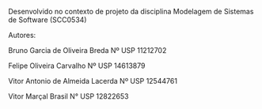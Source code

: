 Desenvolvido no contexto de projeto da disciplina Modelagem de Sistemas de Software (SCC0534)

Autores:

Bruno Garcia de Oliveira Breda Nº USP 11212702

Felipe Oliveira Carvalho  Nº USP 14613879

Vitor Antonio de Almeida Lacerda Nº USP 12544761

Vitor Marçal Brasil N° USP 12822653
